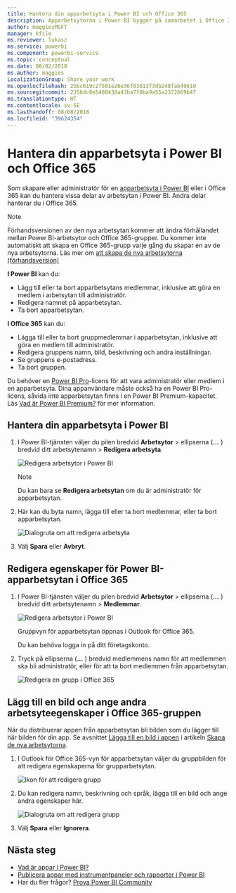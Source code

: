 ```yaml
---
title: Hantera din apparbetsyta i Power BI och Office 365
description: Apparbetsytorna i Power BI bygger på samarbetet i Office 365-grupper. Hantera dina apparbetsytor i Power BI och Office 365.
author: maggiesMSFT
manager: kfile
ms.reviewer: lukasz
ms.service: powerbi
ms.component: powerbi-service
ms.topic: conceptual
ms.date: 08/02/2018
ms.author: maggies
LocalizationGroup: Share your work
ms.openlocfilehash: 2bbc619c2f581e26e36f03013f3db248fab49610
ms.sourcegitcommit: 2356dc8e5488438a43ba7f0ba9a55a2372669b47
ms.translationtype: HT
ms.contentlocale: sv-SE
ms.lasthandoff: 08/08/2018
ms.locfileid: "39624354"
---
```

# <a name="manage-your-app-workspace-in-power-bi-and-office-365"></a>Hantera din apparbetsyta i Power BI och Office 365
Som skapare eller administratör för en [apparbetsyta i Power BI](service-install-use-apps.md) eller i Office 365 kan du hantera vissa delar av arbetsytan i Power BI. Andra delar hanterar du i Office 365. 

> [!NOTE]
> Förhandsversionen av den nya arbetsytan kommer att ändra förhållandet mellan Power BI-arbetsytor och Office 365-grupper. Du kommer inte automatiskt att skapa en Office 365-grupp varje gång du skapar en av de nya arbetsytorna. Läs mer om [att skapa de nya arbetsytorna (förhandsversion)](service-create-the-new-workspaces.md)

**I Power BI** kan du:

* Lägg till eller ta bort apparbetsytans medlemmar, inklusive att göra en medlem i arbetsytan till administratör.
* Redigera namnet på apparbetsytan.
* Ta bort apparbetsytan.

**I Office 365** kan du:

* Lägga till eller ta bort gruppmedlemmar i apparbetsytan, inklusive att göra en medlem till administratör.
* Redigera gruppens namn, bild, beskrivning och andra inställningar.
* Se gruppens e-postadress.
* Ta bort gruppen.

Du behöver en [Power BI Pro](service-free-vs-pro.md)-licens för att vara administratör eller medlem i en apparbetsyta. Dina appanvändare måste också ha en Power BI Pro-licens, såvida inte apparbetsytan finns i en Power BI Premium-kapacitet. Läs [Vad är Power BI Premium?](service-premium.md) för mer information.

## <a name="edit-your-app-workspace-in-power-bi"></a>Hantera din apparbetsyta i Power BI
1. I Power BI-tjänsten väljer du pilen bredvid **Arbetsytor** > ellipserna (**...** ) bredvid ditt arbetsytenamn > **Redigera arbetsyta**. 
   
   ![Redigera arbetsytor i Power BI](media/service-manage-app-workspace-in-power-bi-and-office-365/power-bi-app-ellipsis.png)
   
   > [!NOTE]
   > Du kan bara se **Redigera arbetsytan** om du är administratör för apparbetsytan.
   > 
   > 
2. Här kan du byta namn, lägga till eller ta bort medlemmar, eller ta bort apparbetsytan. 
   
   ![Dialogruta om att redigera arbetsyta](media/service-manage-app-workspace-in-power-bi-and-office-365/power-bi-app-edit-workspace.png)
3. Välj **Spara** eller **Avbryt**.

## <a name="edit-power-bi-app-workspace-properties-in-office-365"></a>Redigera egenskaper för Power BI-apparbetsytan i Office 365
1. I Power BI-tjänsten väljer du pilen bredvid **Arbetsytor** > ellipserna (**...** ) bredvid ditt arbetsytenamn > **Medlemmar**. 
   
   ![Redigera arbetsytor i Power BI](media/service-manage-app-workspace-in-power-bi-and-office-365/power-bi-app-ellipsis.png)
   
   Gruppvyn för apparbetsytan öppnas i Outlook för Office 365.
   
   Du kan behöva logga in på ditt företagskonto.
2. Tryck på ellipserna (**...** ) bredvid medlemmens namn för att medlemmen ska bli administratör, eller för att ta bort medlemmen från apparbetsytan. 
   
   ![Redigera en grupp i Office 365](media/service-manage-app-workspace-in-power-bi-and-office-365/pbi_managegroupo365.png)

## <a name="add-an-image-and-set-other-workspace-properties-in-the-office-365-group"></a>Lägg till en bild och ange andra arbetsyteegenskaper i Office 365-gruppen
När du distribuerar appen från apparbetsytan bli bilden som du lägger till här bilden för din app. Se avsnittet [Lägga till en bild i appen](service-create-workspaces.md#add-an-image-to-your-office-365-app-workspace-optional) i artikeln [Skapa de nya arbetsytorna](service-create-workspaces.md).

1. I Outlook för Office 365-vyn för apparbetsytan väljer du gruppbilden för att redigera egenskaperna för grupparbetsytan.
   
   ![Ikon för att redigera grupp](media/service-manage-app-workspace-in-power-bi-and-office-365/pbi_editgroupo365.png)
2. Du kan redigera namn, beskrivning och språk, lägga till en bild och ange andra egenskaper här.
   
   ![Dialogruta om att redigera grupp](media/service-manage-app-workspace-in-power-bi-and-office-365/pbi_editgrpo365dialog.png)
3. Välj **Spara** eller **Ignorera**.

## <a name="next-steps"></a>Nästa steg
* [Vad är appar i Power BI?](service-install-use-apps.md)
* [Publicera appar med instrumentpaneler och rapporter i Power BI](service-create-distribute-apps.md)
* Har du fler frågor? [Prova Power BI Community](http://community.powerbi.com/)

